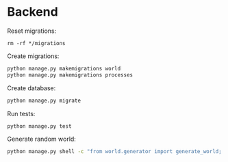 # Backend

Reset migrations:
```
rm -rf */migrations
```

Create migrations:

```bash
python manage.py makemigrations world
python manage.py makemigrations processes
```

Create database:

```bash
python manage.py migrate
```

Run tests:

```bash
python manage.py test
```

Generate random world:
```bash
python manage.py shell -c "from world.generator import generate_world; generate_world(10, 0.5, 0, exist_ok=True)"
```
